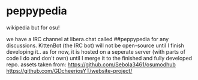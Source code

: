 # peppypedia
wikipedia but for osu!

we have a IRC channel at libera.chat called ##peppypedia for any discussions.
KittenBot (the IRC bot) will not be open-source until I finish developing it.. as for now, it is hosted on a seperate server (with parts of code I do and don't own) until I merge it to the finished and fully developed repo.
assets taken from: https://github.com/Sebola3461/osumodhub
https://github.com/GDcheeriosYT/website-project/
